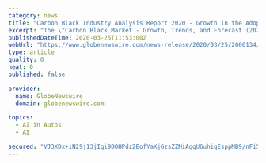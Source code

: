 ```yaml
---
category: news
title: "Carbon Black Industry Analysis Report 2020 - Growth in the Adoption of Electric Cars & Self-Driving Cars Gives Rise to Lucrative Opportunities"
excerpt: "The \"Carbon Black Market - Growth, Trends, and Forecast (2020-2025)\" report has been added to ResearchAndMarkets.com's offering. The world market for carbon black is expected to expand at a CAGR of more than 4% during the forecast period."
publishedDateTime: 2020-03-25T11:53:00Z
webUrl: "https://www.globenewswire.com/news-release/2020/03/25/2006134/0/en/Carbon-Black-Industry-Analysis-Report-2020-Growth-in-the-Adoption-of-Electric-Cars-Self-Driving-Cars-Gives-Rise-to-Lucrative-Opportunities.html"
type: article
quality: 0
heat: 0
published: false

provider:
  name: GlobeNewswire
  domain: globenewswire.com

topics:
  - AI in Autos
  - AI

secured: "VJ3XDx+iN29j13jIgi9DOHPdz2EofYaKjGzsZZMiAggU6uhigEsppMB9/nFi5VZRFwPtccnCBsskTz81Og/8LVK+ydTwQzbcpL0voFyPqJmgR78jcDqyZ/bH4RRrQfCfw+hIPfQvk15jJ5rGx6qlIp8TGOxhFt6yR8x5DLOI6vQG/U2uLjOfBsFPhQhKnSLqSWOh65gqEdsF2wnH75tMcSqz8NHOp6kbnV6j6mQl4gr/DFxM7T2fAfxKPeyEeN5CDPreVI5I1jV1sbBuyprGPyOMuU96oZ4b5ETd86UFrdh13id+A8ExwAGL1rCnUL3v;2PDdmzj2dpJUPjZfQF8B3w=="
---
```


